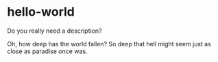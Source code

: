 # hello-world
Do you really need a description?

Oh, how deep has the world fallen? So deep that hell might seem just as close as paradise once was.
